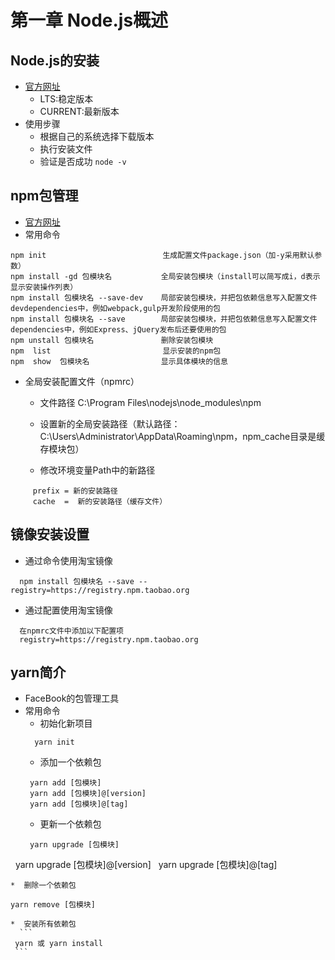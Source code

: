 # 第一章 Node.js概述
## Node.js的安装
* [官方网址](https://nodejs.org/en/)
  * LTS:稳定版本
  * CURRENT:最新版本
* 使用步骤
  * 根据自己的系统选择下载版本
  * 执行安装文件
  * 验证是否成功 ```node -v```
## npm包管理
* [官方网址](https://nodejs.org/en/)
* 常用命令

```
npm init                          生成配置文件package.json（加-y采用默认参数）
npm install -gd 包模块名           全局安装包模块（install可以简写成i，d表示显示安装操作列表） 
npm install 包模块名 --save-dev    局部安装包模块，并把包依赖信息写入配置文件devdependencies中，例如webpack,gulp开发阶段使用的包  
npm install 包模块名 --save        局部安装包模块，并把包依赖信息写入配置文件dependencies中，例如Express、jQuery发布后还要使用的包  
npm unstall 包模块名               删除安装包模块  
npm  list                         显示安装的npm包  
npm  show  包模块名                显示具体模块的信息  
```
* 全局安装配置文件（npmrc）
  * 文件路径 C:\Program Files\nodejs\node_modules\npm 
     
  * 设置新的全局安装路径（默认路径：C:\Users\Administrator\AppData\Roaming\npm，npm_cache目录是缓存模块包）  
  * 修改环境变量Path中的新路径
```
     prefix = 新的安装路径
     cache  =  新的安装路径（缓存文件）
```
## 镜像安装设置
* 通过命令使用淘宝镜像
```
  npm install 包模块名 --save --registry=https://registry.npm.taobao.org
```
* 通过配置使用淘宝镜像
```
  在npmrc文件中添加以下配置项
  registry=https://registry.npm.taobao.org
```
## yarn简介
* FaceBook的包管理工具
* 常用命令
  *  初始化新项目
  ```
    yarn init
  ```
  *  添加一个依赖包
    ```
     yarn add [包模块]
     yarn add [包模块]@[version]
     yarn add [包模块]@[tag]
  ```
  *  更新一个依赖包
    ```
     yarn upgrade [包模块]
     yarn upgrade [包模块]@[version]
     yarn upgrade [包模块]@[tag]
  ```
  *  删除一个依赖包
  ```
    yarn remove [包模块]
  ```
  *  安装所有依赖包
    ```
   yarn 或 yarn install
  ```

   
   

